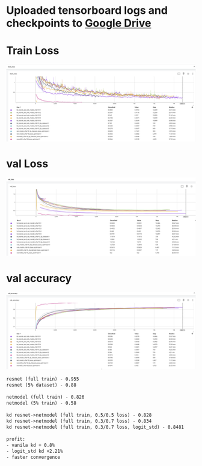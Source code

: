 # Uploaded tensorboard logs and checkpoints to [Google Drive](https://drive.google.com/file/d/13yYxejBc9C6WCFMYoM9ZdNa96tkT1RR7/view?usp=drive_link)

# Train Loss
![alt text](results/train_loss.png)


# val Loss
![alt text](results/val_loss.png)

# val accuracy
![alt text](results/val_accuracy.png)

```
resnet (full train) - 0.955
resnet (5% dataset) - 0.88

netmodel (full train) - 0.826
netmodel (5% train) - 0.58

kd resnet->netmodel (full train, 0.5/0.5 loss) - 0.828
kd resnet->netmodel (full train, 0.3/0.7 loss) - 0.834
kd resnet->netmodel (full train, 0.3/0.7 loss, logit_std) - 0.8481

profit:
- vanila kd + 0.8%
- logit_std kd +2.21%
- faster convergence
```